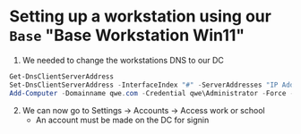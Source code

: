# Setting up a workstation using our `Base` "Base Workstation Win11"

1. We needed to change the workstations DNS to our DC

```Powershell
Get-DnsClientServerAddress
Set-DnsClientServerAddress -InterfaceIndex "#" -ServerAddresses "IP Address"
Add-Computer -Domainname qwe.com -Credential qwe\Administrator -Force -Restart
```
2. We can now go to Settings -> Accounts -> Access work or school
    - An account must be made on the DC for signin